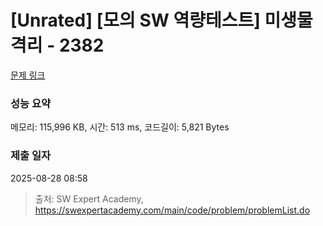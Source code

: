 # [Unrated] [모의 SW 역량테스트] 미생물 격리 - 2382 

[문제 링크](https://swexpertacademy.com/main/code/problem/problemDetail.do?contestProbId=AV597vbqAH0DFAVl) 

### 성능 요약

메모리: 115,996 KB, 시간: 513 ms, 코드길이: 5,821 Bytes

### 제출 일자

2025-08-28 08:58



> 출처: SW Expert Academy, https://swexpertacademy.com/main/code/problem/problemList.do